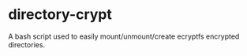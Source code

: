 # directory-crypt
A bash script used to easily mount/unmount/create ecryptfs encrypted directories.
